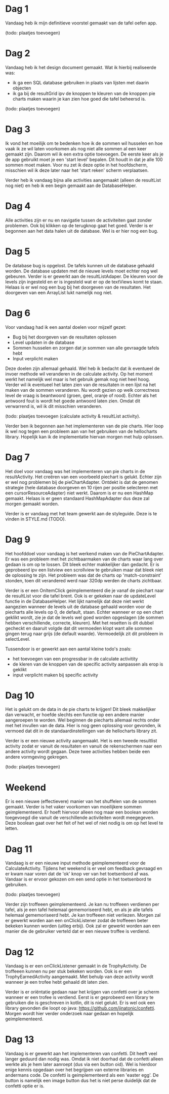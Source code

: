 # Dag 1
Vandaag heb ik mijn definitieve voorstel gemaakt van de tafel oefen app.

(todo: plaatjes toevoegen)

# Dag 2
Vandaag heb ik het design document gemaakt. Wat ik hierbij realiseerde was:
- ik ga een SQL database gebruiken in plaats van lijsten met daarin objecten
- ik ga bij de resultGrid ipv de knoppen te kleuren van de knoppen pie charts maken waarin je kan zien hoe goed die tafel beheersd is.

(todo: plaatjes toevoegen)

# Dag 3
Ik vond het moeilijk om te bedenken hoe ik de sommen wil husselen en hoe vaak ik ze wil laten voorkomen als nog niet alle sommen al een keer gemaakt zijn. Daarom wil ik een extra optie toevoegen. De eerste keer als je de app gebruikt moet je een 'start level' bepalen. Dit houdt in dat je alle 100 sommen moet maken.
Voor nu zet ik deze optie in het hoofdscherm, misschien wil ik deze later naar het 'start reken' scherm verplaatsen.

Verder heb ik vandaag bijna alle activities aangemaakt (alleen de resultList nog niet) en heb ik een begin gemaakt aan de DatabaseHelper.

# Dag 4
Alle activities zijn er nu en navigatie tussen de activiteiten gaat zonder problemen. Ook bij klikken op de terugknop gaat het goed. Verder is er begonnen aan het data halen uit de database. Wel is er hier nog een bug.

# Dag 5
De database bug is opgelost. De tafels kunnen uit de database gehaald worden. De database updaten met de nieuwe levels moet echter nog wel gebeuren. Verder is er gewerkt aan de resultListAdaper. De kleuren voor de levels zijn ingesteld en er is ingesteld wat er op de textViews komt te staan. Helaas is er wel nog een bug bij het doorgeven van de resultaten. Het doorgeven van een ArrayList<Exercise> lukt namelijk nog niet.

# Dag 6
Voor vandaag had ik een aantal doelen voor mijzelf gezet:
- Bug bij het doorgeven van de resultaten oplossen
- Level updaten in de database
- Sommen husselen en zorgen dat je sommen van alle gevraagde tafels hebt
- Input verplicht maken

Deze doelen zijn allemaal gehaald. Wel heb ik bedacht dat ik eventueel de invoer methode wil veranderen in de calculate activity. Op het moment werkt het namelijk wel maar is het gebruik gemak nog niet heel hoog. Verder wil ik eventueel het laten zien van de resultaten in een lijst na het maken van de sommen veranderen. Nu wordt gezien op welk correctness level de vraag is beantwoord (groen, geel, oranje of rood). Echter als het antwoord fout is wordt het goede antwoord laten zien. Omdat dit verwarrend is, wil ik dit misschien veranderen.

(todo: plaatjes toevoegen (calculate activity & resultList activity).

Verder ben ik begonnen aan het implementeren van de pie charts. Hier loop ik wel nog tegen een probleem aan van het gebruiken van de hellocharts library. Hopelijk kan ik de implementatie hiervan morgen met hulp oplossen.

# Dag 7
Het doel voor vandaag was het implementeren van pie charts in de resultActivity. Het creëren van een voorbeeld piechart is gelukt. Echter zijn er wel nog problemen bij de pieChartAdapter. Ontdekt is dat de genomen strategie (hele database doorgeven en 10 rijen per positie selecteren met een cursorResourceAdapter) niet werkt. Daarom is er nu een HashMap gemaakt. Helaas is er geen standaard HashMapAdapter dus deze zal morgen gemaakt worden.

Verder is er vandaag met het team gewerkt aan de styleguide. Deze is te vinden in STYLE.md (TODO).

# Dag 9
Het hoofddoel voor vandaag is het werkend maken van de PieChartAdapter. Er was een probleem met het zichtbaarmaken van de charts waar lang over gedaan is om op te lossen. Dit bleek echter makkelijker dan gedacht. Er is geprobeerd ipv een listview een scrollview te gebruiken maar dat bleek niet de oplossing te zijn. Het probleem was dat de charts op 'match-constraint' stonden, toen dit verandered werd naar 320dp werden de charts zichtbaar.

Verder is er een OnItemClick geimplementeerd die je vanaf de piechart naar de resultList voor die tafel brent. Ook is er gekeken naar de updateLevel functie in de DatabaseHelper. Het lijkt namelijk dat deze niet werkt aangezien wanneer de levels uit de database gehaald worden voor de piecharts alle levels op 0, de default, staan. Echter wanneer er op een chart geklikt wordt, zie je dat de levels wel goed worden opgeslagen (de sommen hebben verschillende, correcte, kleuren). Met het resetten is dit dubbel gecheckt en daaruit volgde dat dit vermoeden klopt want alle sommen gingen terug naar grijs (de default waarde). Vermoedelijk zit dit probleem in selectLevel.

Tussendoor is er gewerkt aan een aantal kleine todo's zoals:
- het toevoegen van een progressbar in de calculate activitity
- de kleren van de knoppen van de specific activity aanpassen als erop is geklikt
- input verplicht maken bij specific activity

# Dag 10
Het is gelukt om de data in de pie charts te krijgen! Dit bleek makkelijker dan verwacht, er hoefde slechts een functie op een andere manier aangeroepen te worden. Wel beginnen de piecharts allemaal rechts onder met het invullen van de data. Hier is nog geen oplossing voor gevonden, ik vermoed dat dit in de standaardinstellingen van de hellocharts library zit.

Verder is er een nieuwe activity aangemaakt. Het is een tweede resultlist activity zodat er vanuit de resultaten en vanuit de rekenschermen naar een andere activity wordt gegaan. Deze twee activities hebben beide een andere vormgeving gekregen.

(todo: plaatjes toevoegen)

# Weekend
Er is een nieuwe (effectievere) manier van het shuffelen van de sommen gemaakt. Verder is het vaker voorkomen van moeilijkere sommen geimplementeerd. Er hoeft hiervoor alleen nog maar een boolean worden toegevoegd die vanuit de verschillende activiteiten wordt meegegeven. Deze boolean gaat over het feit of het wel of niet nodig is om op het level te letten.

# Dag 11
Vandaag is er een nieuwe input methode geimplementeerd voor de CalculateActivity. Tijdens het weekend is er veel om feedback gevraagd en er kwam naar voren dat de 'ok' knop ver van het toetsenbord af was. Vandaar is er ervoor gekozen om een send optie in het toetsenbord te gebruiken.

(todo: plaatjes toevoegen)

Verder zijn troffeeen geimplementeerd. Je kan nu troffeeen verdienen per tafel, als je een tafel helemaal gememoriseerd hebt, en als je alle tafels helemaal gememoriseerd hebt. Je kan troffeeen niet verliezen. Morgen zal er gewerkt worden aan een onClickListener zodat de troffeeen beter bekeken kunnen worden (uitleg erbij). Ook zal er gewerkt worden aan een manier die de gebruiker verteld dat er een nieuwe troffee is verdiend.

# Dag 12
Vandaag is er een onClickListener gemaakt in de TrophyActivity. De troffeeen kunnen nu per stuk bekeken worden. Ook is er een TrophyEarnedActivity aangemaakt. Met behulp van deze activity wordt wanneer je een trofee hebt gehaald dit laten zien. 

Verder is er oriëntatie gedaan naar het krijgen van confetti over je scherm wanneer er een trofee is verdiend. Eerst is er geprobeerd een library te gebruiken die is geschreven in kotlin, dit is niet gelukt. Er is wel ook een library gevonden die loopt op java: https://github.com/jinatonic/confetti. Morgen wordt hier verder onderzoek naar gedaan en hopelijk geimplementeerd.

# Dag 13
Vandaag is er gewerkt aan het implementeren van confetti. Dit heeft veel langer geduurd dan nodig was. Omdat ik niet doorhad dat de confetti alleen werkte als je hem later aanroept (dus via een button oid). Wel is hierdoor enige kennis opgedaan over het begrijpen van externe libraries en andermans code. De confetti is geimplementeerd als een 'easter egg'. De button is namelijk een image button dus het is niet perse duidelijk dat de confetti optie er is.
